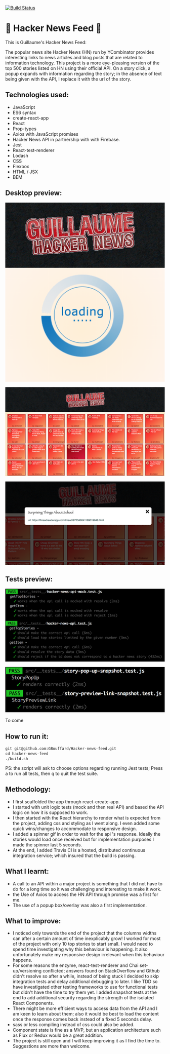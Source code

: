 [![Build Status](https://travis-ci.org/GBouffard/Hacker-news-feed.svg?branch=master)](https://travis-ci.org/GBouffard/Hacker-news-feed)

:newspaper: Hacker News Feed :newspaper:
===
This is Guillaume's Hacker News Feed:

The popular news site Hacker News (HN) run by YCombinator provides interesting links to news articles and blog posts that are related to information technology. This project is a more eye-pleasing version of the top 500 stories listed on HN using their official API.
On a story click, a popup expands with information regarding the story; in the absence of text being given with the API, I replace it with the url of the story.


Technologies used:
----
- JavaScript
- ES6 syntax
- create-react-app
- React
- Prop-types
- Axios with JavaScript promises
- Hacker News API in partnership with with Firebase.
- Jest
- React-test-renderer
- Lodash
- CSS
- Flexbox
- HTML / JSX
- BEM

Desktop preview:
----

![](public/images/Screenshot1.png)

![](public/images/Screenshot2.png)

![](public/images/Screenshot3.png)

Tests preview:
----

![](public/images/Test1.jpg)

![](public/images/Test2.jpg)

To come

How to run it:
----
```
git git@github.com:GBouffard/Hacker-news-feed.git
cd hacker-news-feed
./build.sh
```
PS: the script will ask to choose options regarding running Jest tests; Press a to run all tests, then q to quit the test suite.


Methodology:
----
- I first scaffolded the app through react-create-app.
- I started with unit logic tests (mock and then real API) and based the API logic on how it is supposed to work.
- I then started with the React hierarchy to render what is expected from the project, adding css and styling as I went along. I even added some quick wins/changes to accommodate to responsive design.
- I added a spinner gif in order to wait for the api 's response. Ideally the stories would load once received but for implementation purposes I made the spinner last 5 seconds.
- At the end, I added Travis CI is a hosted, distributed continuous integration service; which insured that the build is passing.

What I learnt:
----
- A call to an API within a major project is something that I did not have to do for a long time so it was challenging and interesting to make it work.
- the Use of Axios to access the HN API through promise was a first for me.
- The use of a popup box/overlay was also a first implementation.

What to improve:
----
- I noticed only towards the end of the project that the columns widths can after a certain amount of time inexplicably grow! I worked for most of the project with only 10 top stories to start small. I would need to spend time investigating why this behaviour is happening. It also unfortunately make my responsive design irrelevant when this behaviour happens.
- For some reasons the enzyme, react-test-renderer and Chai set-up/versioning conflicted; answers found on StackOverflow and Github didn't resolve so after a while, instead of being stuck I decided to skip integration tests and delay additional debugging to later. I like TDD so have investigated other testing frameworks to use for functional tests but didn't have the time to try them yet. I added snapshot tests at the end to add additional security regarding the strength of the isolated React Components.
- There might be more efficient ways to access data from the API and I am keen to learn about them; also it would be best to load the content once the response comes back instead of a fixed 5 seconds delay.
- sass or less compiling instead of css could also be added.
- Component state is fine as a MVP, but an application architecture such as Flux or Redux would be a great addition.
- The project is still open and I will keep improving it as I find the time to. Suggestions are more than welcome.